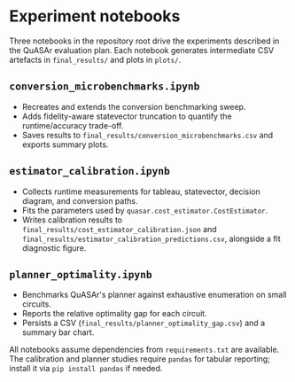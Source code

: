 # Experiment notebooks

Three notebooks in the repository root drive the experiments described in the
QuASAr evaluation plan. Each notebook generates intermediate CSV artefacts in
`final_results/` and plots in `plots/`.

## `conversion_microbenchmarks.ipynb`

* Recreates and extends the conversion benchmarking sweep.
* Adds fidelity-aware statevector truncation to quantify the runtime/accuracy
  trade-off.
* Saves results to `final_results/conversion_microbenchmarks.csv` and exports
  summary plots.

## `estimator_calibration.ipynb`

* Collects runtime measurements for tableau, statevector, decision diagram, and
  conversion paths.
* Fits the parameters used by `quasar.cost_estimator.CostEstimator`.
* Writes calibration results to `final_results/cost_estimator_calibration.json`
  and `final_results/estimator_calibration_predictions.csv`, alongside a fit
  diagnostic figure.

## `planner_optimality.ipynb`

* Benchmarks QuASAr's planner against exhaustive enumeration on small circuits.
* Reports the relative optimality gap for each circuit.
* Persists a CSV (`final_results/planner_optimality_gap.csv`) and a summary bar
  chart.

All notebooks assume dependencies from `requirements.txt` are available. The
calibration and planner studies require `pandas` for tabular reporting; install
it via `pip install pandas` if needed.
